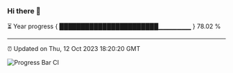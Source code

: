 ### Hi there 👋

⏳ Year progress { ███████████████████████▁▁▁▁▁▁▁ } 78.02 %

---

⏰ Updated on Thu, 12 Oct 2023 18:20:20 GMT

![Progress Bar CI](https://github.com/liununu/liununu/workflows/Progress%20Bar%20CI/badge.svg)
